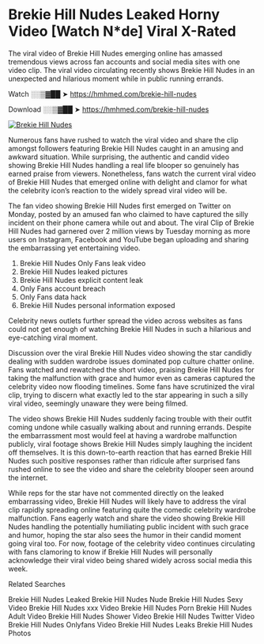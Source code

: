 ﻿# Brekie Hill Nudes Leaked Horny Video [Watch N*de] Viral X-Rated

The viral video of ﻿Brekie Hill Nudes emerging online has amassed tremendous views across fan accounts and social media sites with one video clip. The viral video circulating recently shows ﻿Brekie Hill Nudes in an unexpected and hilarious moment while in public running errands. 

Watch ░░▒▓██ ➤ https://hmhmed.com/brekie-hill-nudes

Download ░░▒▓██ ➤ https://hmhmed.com/brekie-hill-nudes

[![Brekie Hill Nudes](https://i.imgur.com/dJHk4Zq.gif)](https://hmhmed.com/brekie-hill-nudes)

Numerous fans have rushed to watch the viral video and share the clip amongst followers featuring ﻿Brekie Hill Nudes caught in an amusing and awkward situation. While surprising, the authentic and candid video showing ﻿Brekie Hill Nudes handling a real life blooper so genuinely has earned praise from viewers. Nonetheless, fans watch the current viral video of ﻿Brekie Hill Nudes that emerged online with delight and clamor for what the celebrity icon’s reaction to the widely spread viral video will be.

The fan video showing ﻿Brekie Hill Nudes first emerged on Twitter on Monday, posted by an amused fan who claimed to have captured the silly incident on their phone camera while out and about. The viral Clip of ﻿Brekie Hill Nudes had garnered over 2 million views by Tuesday morning as more users on Instagram, Facebook and YouTube began uploading and sharing the embarrassing yet entertaining video. 

1. ﻿Brekie Hill Nudes Only Fans leak video
2. ﻿Brekie Hill Nudes leaked pictures
3. ﻿Brekie Hill Nudes explicit content leak
4. Only Fans account breach
5. Only Fans data hack
6. ﻿Brekie Hill Nudes personal information exposed

Celebrity news outlets further spread the video across websites as fans could not get enough of watching ﻿Brekie Hill Nudes in such a hilarious and eye-catching viral moment. 

Discussion over the viral ﻿Brekie Hill Nudes video showing the star candidly dealing with sudden wardrobe issues dominated pop culture chatter online. Fans watched and rewatched the short video, praising ﻿Brekie Hill Nudes for taking the malfunction with grace and humor even as cameras captured the celebrity video now flooding timelines. Some fans have scrutinized the viral clip, trying to discern what exactly led to the star appearing in such a silly viral video, seemingly unaware they were being filmed.

The video shows ﻿Brekie Hill Nudes suddenly facing trouble with their outfit coming undone while casually walking about and running errands. Despite the embarrassment most would feel at having a wardrobe malfunction publicly, viral footage shows ﻿Brekie Hill Nudes simply laughing the incident off themselves. It is this down-to-earth reaction that has earned ﻿Brekie Hill Nudes such positive responses rather than ridicule after surprised fans rushed online to see the video and share the celebrity blooper seen around the internet.  

While reps for the star have not commented directly on the leaked embarrassing video, ﻿Brekie Hill Nudes will likely have to address the viral clip rapidly spreading online featuring quite the comedic celebrity wardrobe malfunction. Fans eagerly watch and share the video showing ﻿Brekie Hill Nudes handling the potentially humiliating public incident with such grace and humor, hoping the star also sees the humor in their candid moment going viral too. For now, footage of the celebrity video continues circulating with fans clamoring to know if ﻿Brekie Hill Nudes will personally acknowledge their viral video being shared widely across social media this week.

Related Searches

﻿Brekie Hill Nudes Leaked
﻿Brekie Hill Nudes Nude
﻿Brekie Hill Nudes Sexy Video
﻿Brekie Hill Nudes xxx Video
﻿Brekie Hill Nudes Porn
﻿Brekie Hill Nudes Adult Video
﻿Brekie Hill Nudes Shower Video
﻿Brekie Hill Nudes Twitter Video
﻿Brekie Hill Nudes Onlyfans Video
﻿Brekie Hill Nudes Leaks
﻿Brekie Hill Nudes Photos
